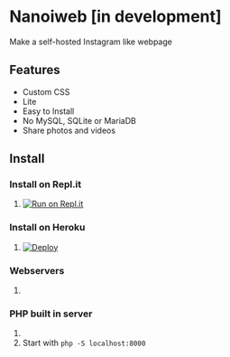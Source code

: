 # Nanoiweb [in development]
Make a self-hosted Instagram like webpage
## Features
- Custom CSS
- Lite
- Easy to Install
- No MySQL, SQLite or MariaDB
- Share photos and videos
## Install
### Install on Repl.it
1. [![Run on Repl.it](https://repl.it/badge/github/absucc/nanoiweb)](https://repl.it/github/absucc/nanoiweb)
### Install on Heroku
1. [![Deploy](https://www.herokucdn.com/deploy/button.png)](https://heroku.com/deploy?template=https://github.com/absucc/nanoiweb)
### Webservers
1. 
### PHP built in server
1. 
2. Start with `php -S localhost:8000`
